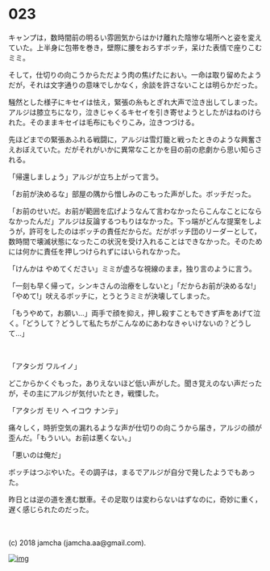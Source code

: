 # 023

キャンプは，数時間前の明るい雰囲気からはかけ離れた陰惨な場所へと姿を変えていた。上半身に包帯を巻き，壁際に腰をおろすボッチ，呆けた表情で座りこむミミ。  

そして，仕切りの向こうからただよう肉の焦げたにおい。一命は取り留めたようだが，それは文字通りの意味でしかなく，余談を許さないことは明らかだった。  

騒然とした様子にキセイは怯え，緊張の糸もとぎれ大声で泣き出してしまった。アルジは膝立ちになり，泣きじゃくるキセイを引き寄せようとしたがはねのけられた。そのままキセイは毛布にもぐりこみ，泣きつづける。  

先ほどまでの緊張あふれる戦闘に，アルジは雪灯籠と戦ったときのような興奮さえおぼえていた。だがそれがいかに異常なことかを目の前の悲劇から思い知らされる。  

「帰還しましょう」アルジが立ち上がって言う。  

「お前が決めるな」部屋の隅から憎しみのこもった声がした。ボッチだった。  

「お前のせいだ。お前が範囲を広げようなんて言わなかったらこんなことにならなかったんだ」アルジは反論するつもりはなかった。下っ端がどんな提案をしようが，許可をしたのはボッチの責任だからだ。だがボッチ団のリーダーとして，数時間で壊滅状態になったこの状況を受け入れることはできなかった。そのためには何かに責任を押しつけられずにはいられなかった。  

「けんかは やめてください」ミミが虚ろな視線のまま，独り言のように言う。  

「一刻も早く帰って，シンキさんの治療をしないと」「だからお前が決めるな!」「やめて!」吠えるボッチに，とうとうミミが決壊してしまった。  

「もうやめて，お願い…」両手で顔を抑え，押し殺すこともできず声をあげて泣く。「どうして？どうして私たちがこんなめにあわなきゃいけないの？どうして…」  

<br>  

「アタシガ ワルイノ」  

どこからかくぐもった，ありえないほど低い声がした。聞き覚えのない声だったが，その主にアルジが気付いたとき，戦慄した。  

「アタシガ モリ ヘ イコウ ナンテ」  

痛々しく，時折空気の漏れるような声が仕切りの向こうから届き，アルジの顔が歪んだ。「もういい。お前は悪くない。」  

「悪いのは俺だ」  

ボッチはつぶやいた。その調子は，まるでアルジが自分で発したようでもあった。  

昨日とは逆の道を進む獣車。その足取りは変わらないはずなのに，奇妙に重く，遅く感じられたのだった。  

<br>  
<br>  
(c) 2018 jamcha (jamcha.aa@gmail.com).  

[![img](http://i.creativecommons.org/l/by-nc-sa/4.0/88x31.png)](http://creativecommons.org/licenses/by-nc-sa/4.0/deed)